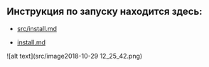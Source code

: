 ## Инструкция по запуску находится здесь:

* <a href="src/install.md">src/install.md</a>

* [install.md](../src/install.md)

![alt text](src/image2018-10-29 12_25_42.png)


